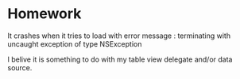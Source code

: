 Homework
========
It crashes when it tries to load with error message : terminating with uncaught exception of type NSException

I belive it is something to do with my table view delegate and/or data source. 
